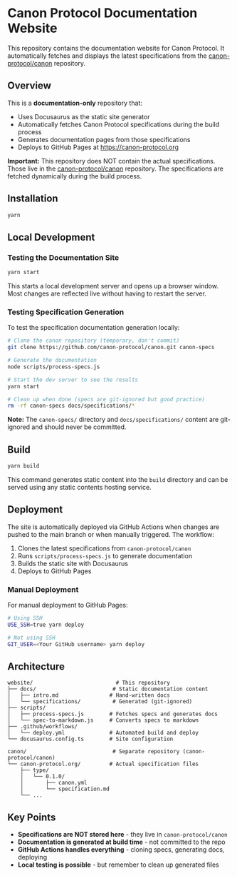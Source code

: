 # Canon Protocol Documentation Website

This repository contains the documentation website for Canon Protocol. It automatically fetches and displays the latest specifications from the [canon-protocol/canon](https://github.com/canon-protocol/canon) repository.

## Overview

This is a **documentation-only** repository that:
- Uses Docusaurus as the static site generator
- Automatically fetches Canon Protocol specifications during the build process
- Generates documentation pages from those specifications
- Deploys to GitHub Pages at https://canon-protocol.org

**Important:** This repository does NOT contain the actual specifications. Those live in the [canon-protocol/canon](https://github.com/canon-protocol/canon) repository. The specifications are fetched dynamically during the build process.

## Installation

```bash
yarn
```

## Local Development

### Testing the Documentation Site

```bash
yarn start
```

This starts a local development server and opens up a browser window. Most changes are reflected live without having to restart the server.

### Testing Specification Generation

To test the specification documentation generation locally:

```bash
# Clone the canon repository (temporary, don't commit)
git clone https://github.com/canon-protocol/canon.git canon-specs

# Generate the documentation
node scripts/process-specs.js

# Start the dev server to see the results
yarn start

# Clean up when done (specs are git-ignored but good practice)
rm -rf canon-specs docs/specifications/*
```

**Note:** The `canon-specs/` directory and `docs/specifications/` content are git-ignored and should never be committed.

## Build

```bash
yarn build
```

This command generates static content into the `build` directory and can be served using any static contents hosting service.

## Deployment

The site is automatically deployed via GitHub Actions when changes are pushed to the main branch or when manually triggered. The workflow:

1. Clones the latest specifications from `canon-protocol/canon`
2. Runs `scripts/process-specs.js` to generate documentation
3. Builds the static site with Docusaurus
4. Deploys to GitHub Pages

### Manual Deployment

For manual deployment to GitHub Pages:

```bash
# Using SSH
USE_SSH=true yarn deploy

# Not using SSH
GIT_USER=<Your GitHub username> yarn deploy
```

## Architecture

```
website/                          # This repository
├── docs/                        # Static documentation content
│   ├── intro.md                # Hand-written docs
│   └── specifications/          # Generated (git-ignored)
├── scripts/
│   ├── process-specs.js        # Fetches specs and generates docs
│   └── spec-to-markdown.js     # Converts specs to markdown
├── .github/workflows/
│   └── deploy.yml              # Automated build and deploy
└── docusaurus.config.ts        # Site configuration

canon/                           # Separate repository (canon-protocol/canon)
└── canon-protocol.org/         # Actual specification files
    ├── type/
    │   └── 0.1.0/
    │       ├── canon.yml
    │       └── specification.md
    └── ...
```

## Key Points

- **Specifications are NOT stored here** - they live in `canon-protocol/canon`
- **Documentation is generated at build time** - not committed to the repo
- **GitHub Actions handles everything** - cloning specs, generating docs, deploying
- **Local testing is possible** - but remember to clean up generated files
